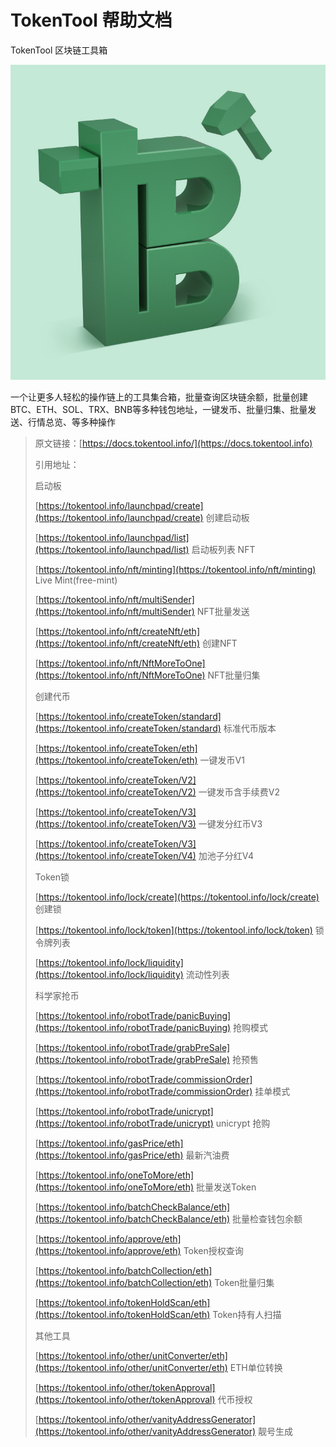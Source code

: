 # TokenTool 帮助文档

TokenTool 区块链工具箱

<img src=".gitbook/assets/logo.jpg" alt="logo" />

一个让更多人轻松的操作链上的工具集合箱，批量查询区块链余额，批量创建BTC、ETH、SOL、TRX、BNB等多种钱包地址，一键发币、批量归集、批量发送、行情总览、等多种操作





> 原文链接：[https://docs.tokentool.info/](https://docs.tokentool.info)
>
> 引用地址：
>
> 启动板
>
> [https://tokentool.info/launchpad/create](https://tokentool.info/launchpad/create) 创建启动板
>
> [https://tokentool.info/launchpad/list](https://tokentool.info/launchpad/list) 启动板列表
> NFT
>
> [https://tokentool.info/nft/minting](https://tokentool.info/nft/minting) Live Mint(free-mint)
> 
> [https://tokentool.info/nft/multiSender](https://tokentool.info/nft/multiSender) NFT批量发送
>
> [https://tokentool.info/nft/createNft/eth](https://tokentool.info/nft/createNft/eth) 创建NFT
>
> [https://tokentool.info/nft/NftMoreToOne](https://tokentool.info/nft/NftMoreToOne) NFT批量归集
>
> 创建代币
>
> [https://tokentool.info/createToken/standard](https://tokentool.info/createToken/standard) 标准代币版本
>
> [https://tokentool.info/createToken/eth](https://tokentool.info/createToken/eth) 一键发币V1
>
> [https://tokentool.info/createToken/V2](https://tokentool.info/createToken/V2) 一键发币含手续费V2
>
> [https://tokentool.info/createToken/V3](https://tokentool.info/createToken/V3)  一键发分红币V3
> 
>[https://tokentool.info/createToken/V3](https://tokentool.info/createToken/V4)  加池子分红V4
>
> Token锁
>
> [https://tokentool.info/lock/create](https://tokentool.info/lock/create) 创建锁
>
> [https://tokentool.info/lock/token](https://tokentool.info/lock/token) 锁令牌列表
>
> [https://tokentool.info/lock/liquidity](https://tokentool.info/lock/liquidity) 流动性列表
>
> 科学家抢币
>
> [https://tokentool.info/robotTrade/panicBuying](https://tokentool.info/robotTrade/panicBuying) 抢购模式
>
> [https://tokentool.info/robotTrade/grabPreSale](https://tokentool.info/robotTrade/grabPreSale) 抢预售
>
> [https://tokentool.info/robotTrade/commissionOrder](https://tokentool.info/robotTrade/commissionOrder) 挂单模式
>
> [https://tokentool.info/robotTrade/unicrypt](https://tokentool.info/robotTrade/unicrypt) unicrypt 抢购
>
> [https://tokentool.info/gasPrice/eth](https://tokentool.info/gasPrice/eth) 最新汽油费
>
> [https://tokentool.info/oneToMore/eth](https://tokentool.info/oneToMore/eth) 批量发送Token
>
> [https://tokentool.info/batchCheckBalance/eth](https://tokentool.info/batchCheckBalance/eth) 批量检查钱包余额
>
> [https://tokentool.info/approve/eth](https://tokentool.info/approve/eth) Token授权查询
>
> [https://tokentool.info/batchCollection/eth](https://tokentool.info/batchCollection/eth) Token批量归集
>
> [https://tokentool.info/tokenHoldScan/eth](https://tokentool.info/tokenHoldScan/eth) Token持有人扫描
>
> 其他工具
> 
> [https://tokentool.info/other/unitConverter/eth](https://tokentool.info/other/unitConverter/eth) ETH单位转换
> 
> [https://tokentool.info/other/tokenApproval](https://tokentool.info/other/tokenApproval) 代币授权
> 
> [https://tokentool.info/other/vanityAddressGenerator](https://tokentool.info/other/vanityAddressGenerator) 靓号生成